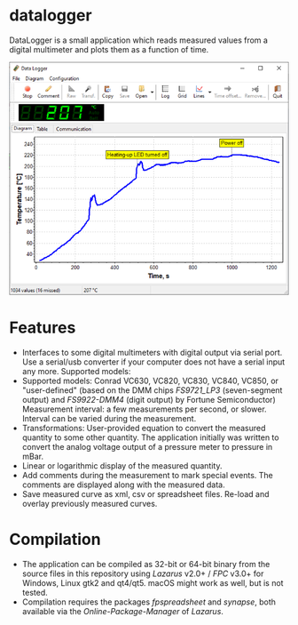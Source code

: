 # datalogger

DataLogger is a small application which reads measured values from a digital multimeter and plots them as a function of time.

![Screenshot](screenshots/datalogger-main.png)

# Features
* Interfaces to some digital multimeters with digital output via serial port. Use a serial/usb converter if your computer does not have a serial input any more. Supported models: 
* Supported models: Conrad VC630, VC820, VC830, VC840, VC850, or "user-defined" (based on the DMM chips _FS9721_LP3_ (seven-segment output) and _FS9922-DMM4_ (digit output) by Fortune Semiconductor)
 Measurement interval: a few measurements per second, or slower. Interval can be varied during the measurement.
* Transformations: User-provided equation to convert the measured quantity to some other quantity. The application initially was written to convert the analog voltage output of a pressure meter to pressure in mBar.
* Linear or logarithmic display of the measured quantity.
* Add comments during the measurement to mark special events. The comments are displayed along with the measured data.
* Save measured curve as xml, csv or spreadsheet files. Re-load and overlay previously measured curves.

# Compilation
* The application can be compiled as 32-bit or 64-bit binary from the source files in this repository using _Lazarus_ v2.0+ / _FPC_ v3.0+ for Windows, Linux gtk2 and qt4/qt5. macOS might work as well, but is not tested.
* Compilation requires the packages _fpspreadsheet_ and _synapse_, both available via the _Online-Package-Manager_ of _Lazarus_.
